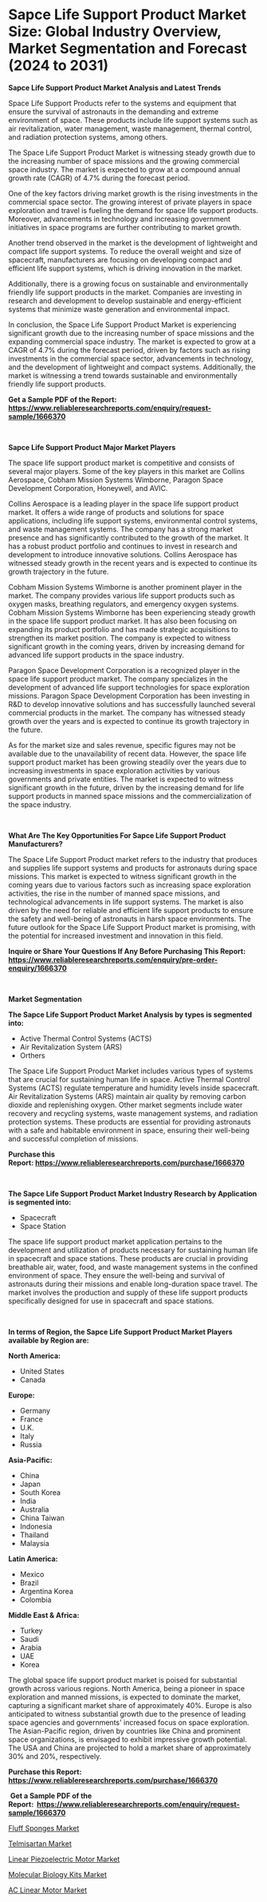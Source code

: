 <p><h1>Sapce Life Support Product Market Size: Global Industry Overview, Market Segmentation and Forecast (2024 to 2031)</h1></p><p><strong>Sapce Life Support Product Market Analysis and Latest Trends</strong></p>
<p><p>Space Life Support Products refer to the systems and equipment that ensure the survival of astronauts in the demanding and extreme environment of space. These products include life support systems such as air revitalization, water management, waste management, thermal control, and radiation protection systems, among others.</p><p>The Space Life Support Product Market is witnessing steady growth due to the increasing number of space missions and the growing commercial space industry. The market is expected to grow at a compound annual growth rate (CAGR) of 4.7% during the forecast period.</p><p>One of the key factors driving market growth is the rising investments in the commercial space sector. The growing interest of private players in space exploration and travel is fueling the demand for space life support products. Moreover, advancements in technology and increasing government initiatives in space programs are further contributing to market growth.</p><p>Another trend observed in the market is the development of lightweight and compact life support systems. To reduce the overall weight and size of spacecraft, manufacturers are focusing on developing compact and efficient life support systems, which is driving innovation in the market.</p><p>Additionally, there is a growing focus on sustainable and environmentally friendly life support products in the market. Companies are investing in research and development to develop sustainable and energy-efficient systems that minimize waste generation and environmental impact.</p><p>In conclusion, the Space Life Support Product Market is experiencing significant growth due to the increasing number of space missions and the expanding commercial space industry. The market is expected to grow at a CAGR of 4.7% during the forecast period, driven by factors such as rising investments in the commercial space sector, advancements in technology, and the development of lightweight and compact systems. Additionally, the market is witnessing a trend towards sustainable and environmentally friendly life support products.</p></p>
<p><strong>Get a Sample PDF of the Report:&nbsp; <a href="https://www.reliableresearchreports.com/enquiry/request-sample/1666370">https://www.reliableresearchreports.com/enquiry/request-sample/1666370</a></strong></p>
<p>&nbsp;</p>
<p><strong>Sapce Life Support Product Major Market Players</strong></p>
<p><p>The space life support product market is competitive and consists of several major players. Some of the key players in this market are Collins Aerospace, Cobham Mission Systems Wimborne, Paragon Space Development Corporation, Honeywell, and AVIC.</p><p>Collins Aerospace is a leading player in the space life support product market. It offers a wide range of products and solutions for space applications, including life support systems, environmental control systems, and waste management systems. The company has a strong market presence and has significantly contributed to the growth of the market. It has a robust product portfolio and continues to invest in research and development to introduce innovative solutions. Collins Aerospace has witnessed steady growth in the recent years and is expected to continue its growth trajectory in the future.</p><p>Cobham Mission Systems Wimborne is another prominent player in the market. The company provides various life support products such as oxygen masks, breathing regulators, and emergency oxygen systems. Cobham Mission Systems Wimborne has been experiencing steady growth in the space life support product market. It has also been focusing on expanding its product portfolio and has made strategic acquisitions to strengthen its market position. The company is expected to witness significant growth in the coming years, driven by increasing demand for advanced life support products in the space industry.</p><p>Paragon Space Development Corporation is a recognized player in the space life support product market. The company specializes in the development of advanced life support technologies for space exploration missions. Paragon Space Development Corporation has been investing in R&D to develop innovative solutions and has successfully launched several commercial products in the market. The company has witnessed steady growth over the years and is expected to continue its growth trajectory in the future.</p><p>As for the market size and sales revenue, specific figures may not be available due to the unavailability of recent data. However, the space life support product market has been growing steadily over the years due to increasing investments in space exploration activities by various governments and private entities. The market is expected to witness significant growth in the future, driven by the increasing demand for life support products in manned space missions and the commercialization of the space industry.</p></p>
<p>&nbsp;</p>
<p><strong>What Are The Key Opportunities For Sapce Life Support Product Manufacturers?</strong></p>
<p><p>The Space Life Support Product market refers to the industry that produces and supplies life support systems and products for astronauts during space missions. This market is expected to witness significant growth in the coming years due to various factors such as increasing space exploration activities, the rise in the number of manned space missions, and technological advancements in life support systems. The market is also driven by the need for reliable and efficient life support products to ensure the safety and well-being of astronauts in harsh space environments. The future outlook for the Space Life Support Product market is promising, with the potential for increased investment and innovation in this field.</p></p>
<p><strong>Inquire or Share Your Questions If Any Before Purchasing This Report: <a href="https://www.reliableresearchreports.com/enquiry/pre-order-enquiry/1666370">https://www.reliableresearchreports.com/enquiry/pre-order-enquiry/1666370</a></strong></p>
<p>&nbsp;</p>
<p><strong>Market Segmentation</strong></p>
<p><strong>The Sapce Life Support Product Market Analysis by types is segmented into:</strong></p>
<p><ul><li>Active Thermal Control Systems (ACTS)</li><li>Air Revitalization System (ARS)</li><li>Orthers</li></ul></p>
<p><p>The Space Life Support Product Market includes various types of systems that are crucial for sustaining human life in space. Active Thermal Control Systems (ACTS) regulate temperature and humidity levels inside spacecraft. Air Revitalization Systems (ARS) maintain air quality by removing carbon dioxide and replenishing oxygen. Other market segments include water recovery and recycling systems, waste management systems, and radiation protection systems. These products are essential for providing astronauts with a safe and habitable environment in space, ensuring their well-being and successful completion of missions.</p></p>
<p><strong>Purchase this Report:&nbsp;<a href="https://www.reliableresearchreports.com/purchase/1666370">https://www.reliableresearchreports.com/purchase/1666370</a></strong></p>
<p>&nbsp;</p>
<p><strong>The Sapce Life Support Product Market Industry Research by Application is segmented into:</strong></p>
<p><ul><li>Spacecraft</li><li>Space Station</li></ul></p>
<p><p>The space life support product market application pertains to the development and utilization of products necessary for sustaining human life in spacecraft and space stations. These products are crucial in providing breathable air, water, food, and waste management systems in the confined environment of space. They ensure the well-being and survival of astronauts during their missions and enable long-duration space travel. The market involves the production and supply of these life support products specifically designed for use in spacecraft and space stations.</p></p>
<p>&nbsp;</p>
<p><strong>In terms of Region, the Sapce Life Support Product Market Players available by Region are:</strong></p>
<p>
    <p> <strong> North America: </strong>
        <ul>
            <li>United States</li>
            <li>Canada</li>
        </ul>
        </p> 
    <p> <strong> Europe: </strong>
        <ul>
            <li>Germany</li>
            <li>France</li>
            <li>U.K.</li>
            <li>Italy</li>
            <li>Russia</li>
        </ul>
        </p> 
    <p> <strong> Asia-Pacific: </strong>
        <ul>
            <li>China</li>
            <li>Japan</li>
            <li>South Korea</li>
            <li>India</li>
            <li>Australia</li>
            <li>China Taiwan</li>
            <li>Indonesia</li>
            <li>Thailand</li>
            <li>Malaysia</li>
        </ul>
        </p> 
    <p> <strong> Latin America: </strong>
        <ul>
            <li>Mexico</li>
            <li>Brazil</li>
            <li>Argentina Korea</li>
            <li>Colombia</li>
        </ul>
        </p> 
    <p> <strong> Middle East & Africa: </strong>
        <ul>
            <li>Turkey</li>
            <li>Saudi</li>
            <li>Arabia</li>
            <li>UAE</li>
            <li>Korea</li>
        </ul>
    </p>
    </p>
<p><p>The global space life support product market is poised for substantial growth across various regions. North America, being a pioneer in space exploration and manned missions, is expected to dominate the market, capturing a significant market share of approximately 40%. Europe is also anticipated to witness substantial growth due to the presence of leading space agencies and governments' increased focus on space exploration. The Asian-Pacific region, driven by countries like China and prominent space organizations, is envisaged to exhibit impressive growth potential. The USA and China are projected to hold a market share of approximately 30% and 20%, respectively.</p></p>
<p><strong>Purchase this Report: <a href="https://www.reliableresearchreports.com/purchase/1666370">https://www.reliableresearchreports.com/purchase/1666370</a></strong></p>
<p>&nbsp;<strong>Get a Sample PDF of the Report:&nbsp;&nbsp;<a href="https://www.reliableresearchreports.com/enquiry/request-sample/1666370">https://www.reliableresearchreports.com/enquiry/request-sample/1666370</a></strong></p>
<p><strong></strong></p>
<p><p><a href="https://medium.com/@paulmcglynn6456/fluff-sponges-market-trends-and-market-analysis-forecasted-for-period-2023-2030-76199a3dc0e0">Fluff Sponges Market</a></p><p><a href="https://medium.com/@paulmcglynn6456/telmisartan-market-report-reveals-the-latest-trends-and-growth-opportunities-of-this-market-714c53bc9a05">Telmisartan Market</a></p><p><a href="https://github.com/amae102299/Market-Research-Report-List-2/blob/main/linear-piezoelectric-motor-market.md">Linear Piezoelectric Motor Market</a></p><p><a href="https://medium.com/@paulmcglynn6456/molecular-biology-kits-market-trends-forecast-and-competitive-analysis-to-2030-f721f1506b9a">Molecular Biology Kits Market</a></p><p><a href="https://github.com/prosalinda88/Market-Research-Report-List-2/blob/main/ac-linear-motor-market.md">AC Linear Motor Market</a></p></p>